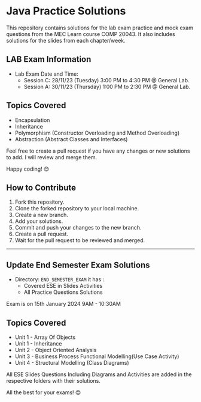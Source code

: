# Java Practice Solutions

This repository contains solutions for the lab exam practice and mock exam questions from the MEC Learn course COMP 20043. It also includes solutions for the slides from each chapter/week.

## LAB Exam Information

- Lab Exam Date and Time:
    - Session C: 28/11/23 (Tuesday) 3:00 PM to 4:30 PM @ General Lab.
    - Session A: 30/11/23 (Thursday) 1:00 PM to 2:30 PM @ General Lab.

## Topics Covered

- Encapsulation
- Inheritance
- Polymorphism (Constructor Overloading and Method Overloading)
- Abstraction (Abstract Classes and Interfaces)

Feel free to create a pull request if you have any changes or new solutions to add. I will review and merge them.

Happy coding! 😊

## How to Contribute

1. Fork this repository.
2. Clone the forked repository to your local machine.
3. Create a new branch.
4. Add your solutions.
5. Commit and push your changes to the new branch.
6. Create a pull request.
7. Wait for the pull request to be reviewed and merged. 

-----------------------------

 ## Update End Semester Exam Solutions

 - Directory: `END_SEMESTER_EXAM`  it has :
     - Covered ESE in Slides  Activities 
     - All Practice Questions Solutions 

Exam is on 15th January 2024 9AM - 10:30AM

## Topics Covered
- Unit 1 - Array Of Objects
- Unit 1 - Inheritance
- Unit 2 - Object Oriented Analysis
- Unit 3 - Business Process  Functional Modelling(Use Case  Activity)
- Unit 4 - Structural Modelling (Class Diagrams)


All ESE Slides Questions Including Diagrams and Activities are added in the respective folders with their solutions.

All the best for your exams! 😊